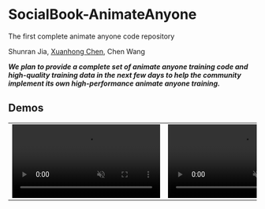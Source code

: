 # SocialBook-AnimateAnyone

The first complete animate anyone code repository

Shunran Jia,
[Xuanhong Chen](https://github.com/neuralchen),
Chen Wang

**_We plan to provide a complete set of animate anyone training code and high-quality training data in the next few days to help the community implement its own high-performance animate anyone training._**

## Demos

<table class="center">
    
<tr>
    <td width=50% style="border: none">
    <video controls autoplay loop src="https://github.com/arceus-jia/SocialBook-AnimateAnyone/assets/5162767/8754fd0a-10b2-441f-aacb-89ac52ceb4c1" muted="false"></video>
    </td>
    <td width=50% style="border: none">
        <video controls autoplay loop src="https://github.com/arceus-jia/SocialBook-AnimateAnyone/assets/5162767/bb3060a8-3b38-42c4-812d-65694bb3c0b6" muted="false"></video>
    </td>
</tr>
